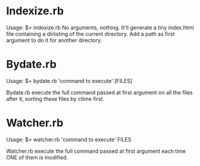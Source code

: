 # Indexize.rb

Usage: $> indexize.rb
No arguments, nothing. It'll generate a tiny index.html file containing a dirlisting of the current directory. Add a path as first argument to do it for another directory.


# Bydate.rb

Usage: $> bydate.rb 'command to execute' [FILES]

Bydate.rb execute the full command passed at first argument on all the files after it, sorting these files by ctime first.


# Watcher.rb

Usage: $> watcher.rb 'command to execute' FILES

Watcher.rb execute the full command passed at first argument each time ONE of them is modified.
